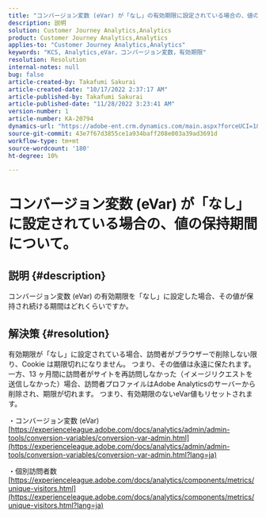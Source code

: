 ```yaml
---
title: "コンバージョン変数 (eVar) が「なし」の有効期限に設定されている場合の、値の保持期間について。"
description: 説明
solution: Customer Journey Analytics,Analytics
product: Customer Journey Analytics,Analytics
applies-to: "Customer Journey Analytics,Analytics"
keywords: "KCS, Analytics,eVar，コンバージョン変数，有効期限"
resolution: Resolution
internal-notes: null
bug: false
article-created-by: Takafumi Sakurai
article-created-date: "10/17/2022 2:37:17 AM"
article-published-by: Takafumi Sakurai
article-published-date: "11/28/2022 3:23:41 AM"
version-number: 1
article-number: KA-20794
dynamics-url: "https://adobe-ent.crm.dynamics.com/main.aspx?forceUCI=1&pagetype=entityrecord&etn=knowledgearticle&id=730c1297-c44d-ed11-bba2-000d3a5c1bcc"
source-git-commit: 43e7f67d3855ce1a934baff208e003a39ad3691d
workflow-type: tm+mt
source-wordcount: '180'
ht-degree: 10%

---
```


# コンバージョン変数 (eVar) が「なし」に設定されている場合の、値の保持期間について。

## 説明 {#description}

コンバージョン変数 (eVar) の有効期限を「なし」に設定した場合、その値が保持され続ける期間はどれくらいですか。

## 解決策 {#resolution}


有効期限が「なし」に設定されている場合、訪問者がブラウザーで削除しない限り、Cookie は期限切れになりません。 つまり、その価値は永遠に保たれます。 一方、13 ヶ月間に訪問者がサイトを再訪問しなかった（イメージリクエストを送信しなかった）場合、訪問者プロファイルはAdobe Analyticsのサーバーから削除され、期限が切れます。 つまり、有効期限のないeVar値もリセットされます。

・コンバージョン変数 (eVar)
[https://experienceleague.adobe.com/docs/analytics/admin/admin-tools/conversion-variables/conversion-var-admin.html](https://experienceleague.adobe.com/docs/analytics/admin/admin-tools/conversion-variables/conversion-var-admin.html?lang=ja)

・個別訪問者数
[https://experienceleague.adobe.com/docs/analytics/components/metrics/unique-visitors.html](https://experienceleague.adobe.com/docs/analytics/components/metrics/unique-visitors.html?lang=ja)
